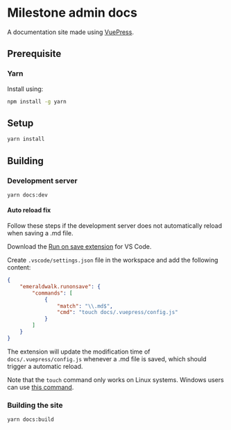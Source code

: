 # Milestone admin docs

A documentation site made using [VuePress](https://vuejs.press).

## Prerequisite

### Yarn

Install using:

```sh
npm install -g yarn
```

## Setup

```sh
yarn install
```

## Building

### Development server

```
yarn docs:dev
```

#### Auto reload fix

Follow these steps if the development server does not automatically reload when saving a .md file.

Download the [Run on save extension](https://marketplace.visualstudio.com/items?itemName=emeraldwalk.RunOnSave) for VS Code.

Create `.vscode/settings.json` file in the workspace and add the following content:

```json
{
    "emeraldwalk.runonsave": {
        "commands": [
            {
                "match": "\\.md$",
                "cmd": "touch docs/.vuepress/config.js"
            }
        ]
    }
}
```

The extension will update the modification time of `docs/.vuepress/config.js` whenever a .md file is saved, which should trigger a automatic reload.

Note that the `touch` command only works on Linux systems. Windows users can use [this command](https://superuser.com/a/764721).

### Building the site

```
yarn docs:build
```
